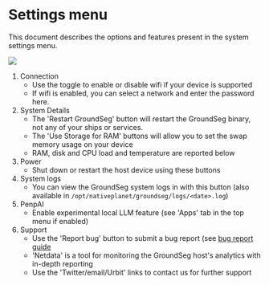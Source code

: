 # Settings menu

This document describes the options and features present in the system settings menu.

![](/static/gs2/system-settings.png)

1. Connection
    - Use the toggle to enable or disable wifi if your device is supported
    - If wifi is enabled, you can select a network and enter the password here.
2. System Details
    - The 'Restart GroundSeg' button will restart the GroundSeg binary, not any of your ships or services.
    - The 'Use Storage for RAM' buttons will allow you to set the swap memory usage on your device
    - RAM, disk and CPU load and temperature are reported below
3. Power
    - Shut down or restart the host device using these buttons
4. System logs
    - You can view the GroundSeg system logs in with this button (also available in `/opt/nativeplanet/groundseg/logs/<date>.log`)
5. PenpAI
    - Enable experimental local LLM feature (see 'Apps' tab in the top menu if enabled)
6. Support
    - Use the 'Report bug' button to submit a bug report (see [bug report guide](/guide/bug-reports.html)
    - 'Netdata' is a tool for monitoring the GroundSeg host's analytics with in-depth reporting
    - Use the 'Twitter/email/Urbit' links to contact us for further support